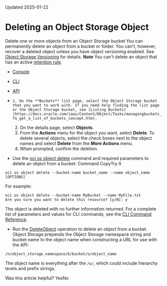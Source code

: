 Updated 2025-01-22
# Deleting an Object Storage Object 
Delete one or more objects from an Object Storage bucket
You can permanently delete an object from a bucket or folder. You can't, however, recover a deleted object unless you have object versioning enabled. See [Object Storage Versioning](https://docs.oracle.com/en-us/iaas/Content/Object/Tasks/usingversioning.htm#object-versioning "Learn how to use object versioning to apply data protection against the accidental or malicious object updating or deleting of Object Storage objects.") for details.
**Note** You can't delete an object that has an active [retention rule](https://docs.oracle.com/en-us/iaas/Content/Object/Tasks/usingretentionrules.htm#data-retention-rules "Learn how to use retention rules to preserve Object Storage data.").
  * [Console](https://docs.oracle.com/en-us/iaas/Content/Object/Tasks/managingobjects_topic-To_delete_objects_from_a_bucket.htm)
  * [CLI](https://docs.oracle.com/en-us/iaas/Content/Object/Tasks/managingobjects_topic-To_delete_objects_from_a_bucket.htm)
  * [API](https://docs.oracle.com/en-us/iaas/Content/Object/Tasks/managingobjects_topic-To_delete_objects_from_a_bucket.htm)


  *     1. On the **Buckets** list page, select the Object Storage bucket that you want to work with. If you need help finding the list page or the Object Storage bucket, see [Listing Buckets](https://docs.oracle.com/iaas/Content/Object/Tasks/managingbuckets_topic-To_get_a_list_of_buckets_concept.htm).
    2. On the details page, select **Objects**.
    3. From the **Actions** menu for the object you want, select **Delete**. 
To delete several objects, select the check boxes next to the object names and select **Delete** from the **More Actions** menu.
    4. When prompted, confirm the deletion.
  * Use the [oci os object delete](https://docs.oracle.com/iaas/tools/oci-cli/latest/oci_cli_docs/cmdref/os/object/delete.html) command and required parameters to delete an object from a bucket:
Command
CopyTry It
```
oci os object delete --bucket-name bucket_name --name object_name [OPTIONS]
```

For example:
```
oci os object delete --bucket-name MyBucket --name MyFile.txt
Are you sure you want to delete this resource? [y/N]: y
```

The object is deleted with no further information returned.
For a complete list of parameters and values for CLI commands, see the [CLI Command Reference](https://docs.oracle.com/iaas/tools/oci-cli/latest).
  * Run the [DeleteObject](https://docs.oracle.com/iaas/api/#/en/objectstorage/latest/Object/DeleteObject) operation to delete an object from a bucket.
Object Storage prepends the Object Storage namespace string and bucket name to the object name when constructing a URL for use with the API: 
```
/n/object_storage_namespace/b/bucket/o/object_name
```

The object name is everything after the `/o/`, which could include hierarchy levels and prefix strings.


Was this article helpful?
YesNo

